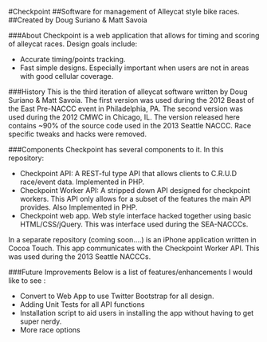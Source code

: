#Checkpoint
##Software for management of Alleycat style bike races.
##Created by Doug Suriano & Matt Savoia

###About
Checkpoint is a web application that allows for timing and scoring of alleycat races. Design goals include:
+ Accurate timing/points tracking.
+ Fast simple designs. Especially important when users are not in areas with good cellular coverage.


###History
This is the third iteration of alleycat software written by Doug Suriano & Matt Savoia. The first version was used during the 2012 Beast of the East Pre-NACCC event in Philadelphia, PA. The second version was used during the 2012 CMWC in Chicago, IL. The version released here contains ~90% of the source code used in the 2013 Seattle NACCC. Race specific tweaks and hacks were removed.


###Components
Checkpoint has several components to it. In this repository:
+ Checkpoint API: A REST-ful type API that allows clients to C.R.U.D race/event data. Implemented in PHP.
+ Checkpoint Worker API: A stripped down API designed for checkpoint workers. This API only allows for a subset of the features the main API provides. Also Implemented in PHP.
+ Checkpoint web app. Web style interface hacked together using basic HTML/CSS/jQuery. This was interface used during the SEA-NACCCs.

In a separate repository (coming soon....) is an iPhone application written in Cocoa Touch. This app communicates with the Checkpoint Worker API. This was used during the 2013 Seattle NACCCs.



###Future Improvements
Below is a list of features/enhancements I would like to see :
+ Convert to Web App to use Twitter Bootstrap for all design.
+ Adding Unit Tests for all API functions
+ Installation script to aid users in installing the app without having to get super nerdy.
+ More race options